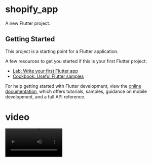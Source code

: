 # shopify_app

A new Flutter project.

## Getting Started

This project is a starting point for a Flutter application.

A few resources to get you started if this is your first Flutter project:

- [Lab: Write your first Flutter app](https://docs.flutter.dev/get-started/codelab)
- [Cookbook: Useful Flutter samples](https://docs.flutter.dev/cookbook)

For help getting started with Flutter development, view the
[online documentation](https://docs.flutter.dev/), which offers tutorials,
samples, guidance on mobile development, and a full API reference.

# video
<video src='https://github.com/hammadfatma/shopify_app/assets/97297539/fdefa50c-9713-4ffc-910a-0b24ea6c7b46' width=180/>

# screenshots
<img src="splash-screen.jpg" width="200px" height="300px"> <img src="login-screen.jpg" width="200px" height="300px"> <img src="signup-screen.jpg" width="200px" height="300px"> <img src="forgot-screen.jpg" width="200px" height="300px">
